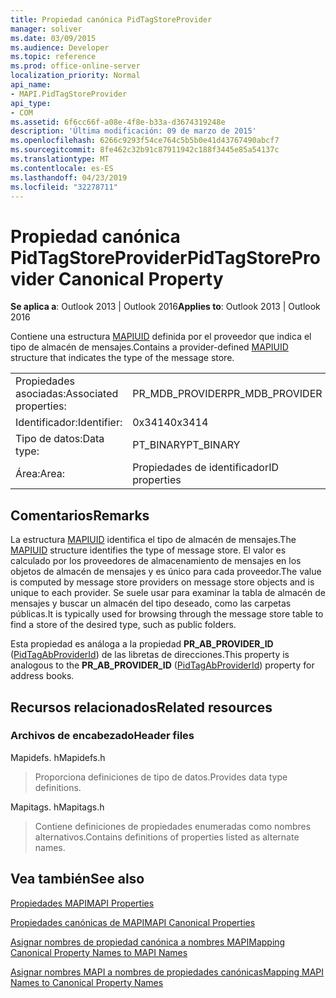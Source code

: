 ```yaml
---
title: Propiedad canónica PidTagStoreProvider
manager: soliver
ms.date: 03/09/2015
ms.audience: Developer
ms.topic: reference
ms.prod: office-online-server
localization_priority: Normal
api_name:
- MAPI.PidTagStoreProvider
api_type:
- COM
ms.assetid: 6f6cc66f-a08e-4f8e-b33a-d3674319248e
description: 'Última modificación: 09 de marzo de 2015'
ms.openlocfilehash: 6266c9293f54ce764c5b5b0e41d43767490abcf7
ms.sourcegitcommit: 8fe462c32b91c87911942c188f3445e85a54137c
ms.translationtype: MT
ms.contentlocale: es-ES
ms.lasthandoff: 04/23/2019
ms.locfileid: "32278711"
---
```

# <a name="pidtagstoreprovider-canonical-property"></a><span data-ttu-id="bf63a-103">Propiedad canónica PidTagStoreProvider</span><span class="sxs-lookup"><span data-stu-id="bf63a-103">PidTagStoreProvider Canonical Property</span></span>

  
  
<span data-ttu-id="bf63a-104">**Se aplica a**: Outlook 2013 | Outlook 2016</span><span class="sxs-lookup"><span data-stu-id="bf63a-104">**Applies to**: Outlook 2013 | Outlook 2016</span></span> 
  
<span data-ttu-id="bf63a-105">Contiene una estructura [MAPIUID](mapiuid.md) definida por el proveedor que indica el tipo de almacén de mensajes.</span><span class="sxs-lookup"><span data-stu-id="bf63a-105">Contains a provider-defined [MAPIUID](mapiuid.md) structure that indicates the type of the message store.</span></span> 
  
|||
|:-----|:-----|
|<span data-ttu-id="bf63a-106">Propiedades asociadas:</span><span class="sxs-lookup"><span data-stu-id="bf63a-106">Associated properties:</span></span>  <br/> |<span data-ttu-id="bf63a-107">PR_MDB_PROVIDER</span><span class="sxs-lookup"><span data-stu-id="bf63a-107">PR_MDB_PROVIDER</span></span>  <br/> |
|<span data-ttu-id="bf63a-108">Identificador:</span><span class="sxs-lookup"><span data-stu-id="bf63a-108">Identifier:</span></span>  <br/> |<span data-ttu-id="bf63a-109">0x3414</span><span class="sxs-lookup"><span data-stu-id="bf63a-109">0x3414</span></span>  <br/> |
|<span data-ttu-id="bf63a-110">Tipo de datos:</span><span class="sxs-lookup"><span data-stu-id="bf63a-110">Data type:</span></span>  <br/> |<span data-ttu-id="bf63a-111">PT_BINARY</span><span class="sxs-lookup"><span data-stu-id="bf63a-111">PT_BINARY</span></span>  <br/> |
|<span data-ttu-id="bf63a-112">Área:</span><span class="sxs-lookup"><span data-stu-id="bf63a-112">Area:</span></span>  <br/> |<span data-ttu-id="bf63a-113">Propiedades de identificador</span><span class="sxs-lookup"><span data-stu-id="bf63a-113">ID properties</span></span>  <br/> |
   
## <a name="remarks"></a><span data-ttu-id="bf63a-114">Comentarios</span><span class="sxs-lookup"><span data-stu-id="bf63a-114">Remarks</span></span>

<span data-ttu-id="bf63a-115">La estructura [MAPIUID](mapiuid.md) identifica el tipo de almacén de mensajes.</span><span class="sxs-lookup"><span data-stu-id="bf63a-115">The [MAPIUID](mapiuid.md) structure identifies the type of message store.</span></span> <span data-ttu-id="bf63a-116">El valor es calculado por los proveedores de almacenamiento de mensajes en los objetos de almacén de mensajes y es único para cada proveedor.</span><span class="sxs-lookup"><span data-stu-id="bf63a-116">The value is computed by message store providers on message store objects and is unique to each provider.</span></span> <span data-ttu-id="bf63a-117">Se suele usar para examinar la tabla de almacén de mensajes y buscar un almacén del tipo deseado, como las carpetas públicas.</span><span class="sxs-lookup"><span data-stu-id="bf63a-117">It is typically used for browsing through the message store table to find a store of the desired type, such as public folders.</span></span> 
  
<span data-ttu-id="bf63a-118">Esta propiedad es análoga a la propiedad **PR_AB_PROVIDER_ID** ([PidTagAbProviderId](pidtagabproviderid-canonical-property.md)) de las libretas de direcciones.</span><span class="sxs-lookup"><span data-stu-id="bf63a-118">This property is analogous to the **PR_AB_PROVIDER_ID** ([PidTagAbProviderId](pidtagabproviderid-canonical-property.md)) property for address books.</span></span> 
  
## <a name="related-resources"></a><span data-ttu-id="bf63a-119">Recursos relacionados</span><span class="sxs-lookup"><span data-stu-id="bf63a-119">Related resources</span></span>

### <a name="header-files"></a><span data-ttu-id="bf63a-120">Archivos de encabezado</span><span class="sxs-lookup"><span data-stu-id="bf63a-120">Header files</span></span>

<span data-ttu-id="bf63a-121">Mapidefs. h</span><span class="sxs-lookup"><span data-stu-id="bf63a-121">Mapidefs.h</span></span>
  
> <span data-ttu-id="bf63a-122">Proporciona definiciones de tipo de datos.</span><span class="sxs-lookup"><span data-stu-id="bf63a-122">Provides data type definitions.</span></span>
    
<span data-ttu-id="bf63a-123">Mapitags. h</span><span class="sxs-lookup"><span data-stu-id="bf63a-123">Mapitags.h</span></span>
  
> <span data-ttu-id="bf63a-124">Contiene definiciones de propiedades enumeradas como nombres alternativos.</span><span class="sxs-lookup"><span data-stu-id="bf63a-124">Contains definitions of properties listed as alternate names.</span></span>
    
## <a name="see-also"></a><span data-ttu-id="bf63a-125">Vea también</span><span class="sxs-lookup"><span data-stu-id="bf63a-125">See also</span></span>



[<span data-ttu-id="bf63a-126">Propiedades MAPI</span><span class="sxs-lookup"><span data-stu-id="bf63a-126">MAPI Properties</span></span>](mapi-properties.md)
  
[<span data-ttu-id="bf63a-127">Propiedades canónicas de MAPI</span><span class="sxs-lookup"><span data-stu-id="bf63a-127">MAPI Canonical Properties</span></span>](mapi-canonical-properties.md)
  
[<span data-ttu-id="bf63a-128">Asignar nombres de propiedad canónica a nombres MAPI</span><span class="sxs-lookup"><span data-stu-id="bf63a-128">Mapping Canonical Property Names to MAPI Names</span></span>](mapping-canonical-property-names-to-mapi-names.md)
  
[<span data-ttu-id="bf63a-129">Asignar nombres MAPI a nombres de propiedades canónicas</span><span class="sxs-lookup"><span data-stu-id="bf63a-129">Mapping MAPI Names to Canonical Property Names</span></span>](mapping-mapi-names-to-canonical-property-names.md)

